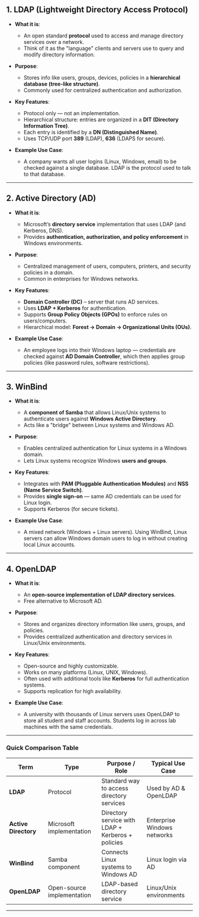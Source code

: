 ## **1. LDAP (Lightweight Directory Access Protocol)**

* **What it is**:

  * An open standard **protocol** used to access and manage directory services over a network.
  * Think of it as the "language" clients and servers use to query and modify directory information.

* **Purpose**:

  * Stores info like users, groups, devices, policies in a **hierarchical database (tree-like structure)**.
  * Commonly used for centralized authentication and authorization.

* **Key Features**:

  * Protocol only — not an implementation.
  * Hierarchical structure: entries are organized in a **DIT (Directory Information Tree)**.
  * Each entry is identified by a **DN (Distinguished Name)**.
  * Uses TCP/UDP port **389** (LDAP), **636** (LDAPS for secure).

* **Example Use Case**:

  * A company wants all user logins (Linux, Windows, email) to be checked against a single database. LDAP is the protocol used to talk to that database.

---

## **2. Active Directory (AD)**

* **What it is**:

  * Microsoft’s **directory service** implementation that uses LDAP (and Kerberos, DNS).
  * Provides **authentication, authorization, and policy enforcement** in Windows environments.

* **Purpose**:

  * Centralized management of users, computers, printers, and security policies in a domain.
  * Common in enterprises for Windows networks.

* **Key Features**:

  * **Domain Controller (DC)** – server that runs AD services.
  * Uses **LDAP + Kerberos** for authentication.
  * Supports **Group Policy Objects (GPOs)** to enforce rules on users/computers.
  * Hierarchical model: **Forest → Domain → Organizational Units (OUs)**.

* **Example Use Case**:

  * An employee logs into their Windows laptop — credentials are checked against **AD Domain Controller**, which then applies group policies (like password rules, software restrictions).

---

## **3. WinBind**

* **What it is**:

  * A **component of Samba** that allows Linux/Unix systems to authenticate users against **Windows Active Directory**.
  * Acts like a "bridge" between Linux systems and Windows AD.

* **Purpose**:

  * Enables centralized authentication for Linux systems in a Windows domain.
  * Lets Linux systems recognize Windows **users and groups**.

* **Key Features**:

  * Integrates with **PAM (Pluggable Authentication Modules)** and **NSS (Name Service Switch)**.
  * Provides **single sign-on** — same AD credentials can be used for Linux login.
  * Supports Kerberos (for secure tickets).

* **Example Use Case**:

  * A mixed network (Windows + Linux servers). Using WinBind, Linux servers can allow Windows domain users to log in without creating local Linux accounts.

---

## **4. OpenLDAP**

* **What it is**:

  * An **open-source implementation of LDAP directory services**.
  * Free alternative to Microsoft AD.

* **Purpose**:

  * Stores and organizes directory information like users, groups, and policies.
  * Provides centralized authentication and directory services in Linux/Unix environments.

* **Key Features**:

  * Open-source and highly customizable.
  * Works on many platforms (Linux, UNIX, Windows).
  * Often used with additional tools like **Kerberos** for full authentication systems.
  * Supports replication for high availability.

* **Example Use Case**:

  * A university with thousands of Linux servers uses OpenLDAP to store all student and staff accounts. Students log in across lab machines with the same credentials.

---

### **Quick Comparison Table**

| Term                 | Type                       | Purpose / Role                                    | Typical Use Case            |
| -------------------- | -------------------------- | ------------------------------------------------- | --------------------------- |
| **LDAP**             | Protocol                   | Standard way to access directory services         | Used by AD & OpenLDAP       |
| **Active Directory** | Microsoft implementation   | Directory service with LDAP + Kerberos + policies | Enterprise Windows networks |
| **WinBind**          | Samba component            | Connects Linux systems to Windows AD              | Linux login via AD          |
| **OpenLDAP**         | Open-source implementation | LDAP-based directory service                      | Linux/Unix environments     |

---